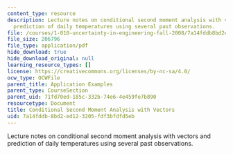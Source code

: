 ```yaml
---
content_type: resource
description: Lecture notes on conditional second moment analysis with vectors and
  prediction of daily temperatures using several past observations.
file: /courses/1-010-uncertainty-in-engineering-fall-2008/7a14fddb8bd2ed123205fdf3bfdfd5eb_app_16.pdf
file_size: 206796
file_type: application/pdf
hide_download: true
hide_download_original: null
learning_resource_types: []
license: https://creativecommons.org/licenses/by-nc-sa/4.0/
ocw_type: OCWFile
parent_title: Application Examples
parent_type: CourseSection
parent_uid: 71fd70ed-185c-332b-74e6-4e459fe7b890
resourcetype: Document
title: Conditional Second Moment Analysis with Vectors
uid: 7a14fddb-8bd2-ed12-3205-fdf3bfdfd5eb
---
```

Lecture notes on conditional second moment analysis with vectors and prediction of daily temperatures using several past observations.